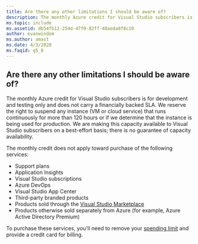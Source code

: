 ```yaml
---
title: Are there any other limitations I should be aware of?
description: The monthly Azure credit for Visual Studio subscribers is for development and testing only and does not carry a financially backed SLA....
ms.topic: include
ms.assetid: db54fb12-254d-47f0-82ff-40aeda8f8c10
author: evanwindom
ms.author: amast
ms.date: 4/3/2020
ms.faqid: q5_8
---
```


## Are there any other limitations I should be aware of?

The monthly Azure credit for Visual Studio subscribers is for development and testing only and does not carry a financially backed SLA. We reserve the right to suspend any instance (VM or cloud service) that runs continuously for more than 120 hours or if we determine that the instance is being used for production. We are making this capacity available to Visual Studio subscribers on a best-effort basis; there is no guarantee of capacity availability.

The monthly credit does not apply toward purchase of the following services:

- Support plans
- Application Insights
- Visual Studio subscriptions
- Azure DevOps
- Visual Studio App Center
- Third-party branded products
- Products sold through the [Visual Studio Marketplace](https://marketplace.visualstudio.com/)
- Products otherwise sold separately from Azure (for example, Azure Active Directory Premium)

To purchase these services, you'll need to remove your [spending limit](https://docs.microsoft.com/azure/billing/billing-spending-limit) and provide a credit card for billing.
